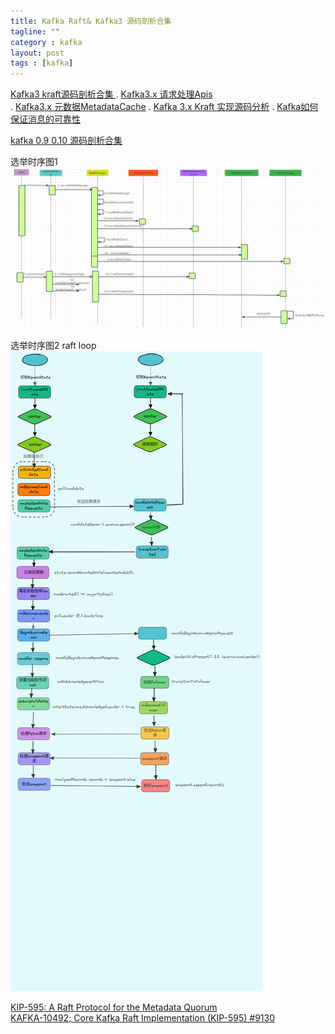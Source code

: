 ```yaml
---
title: Kafka Raft& Kafka3 源码剖析合集
tagline: ""
category : kafka
layout: post
tags : [kafka]
---
```


[Kafka3 kraft源码剖析合集 ](https://github.com/2pc/notes/issues?q=is%3Aissue+is%3Aopen+label%3Akafka)
. [Kafka3.x 请求处理Apis](https://github.com/2pc/notes/issues/13)   
. [Kafka3.x 元数据MetadataCache](https://github.com/2pc/notes/issues/12)
. [Kafka 3.x Kraft 实现源码分析](https://github.com/2pc/notes/issues/10)
. [Kafka如何保证消息的可靠性](https://github.com/2pc/notes/issues/8)

[kafka 0.9 0.10 源码剖析合集](https://github.com/2pc/notes/tree/master/mq/kafka)

选举时序图1
![启动](https://raw.githubusercontent.com/2pc/2pc.github.io/master/_posts/images/kafka_raft1.png)

选举时序图2 raft loop
![启动](https://raw.githubusercontent.com/2pc/2pc.github.io/master/_posts/images/kafka_raft2.png)


[KIP-595: A Raft Protocol for the Metadata Quorum](https://cwiki.apache.org/confluence/display/KAFKA/KIP-595%3A+A+Raft+Protocol+for+the+Metadata+Quorum)   
[KAFKA-10492; Core Kafka Raft Implementation (KIP-595) #9130](https://github.com/apache/kafka/pull/9130)   

